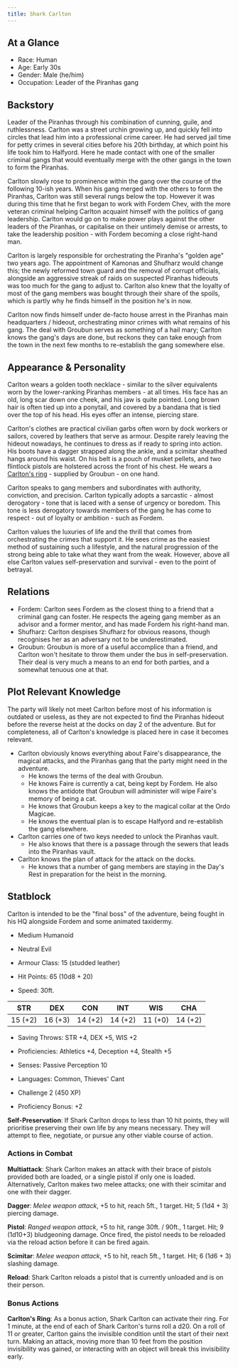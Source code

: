 ```yaml
---
title: Shark Carlton
---
```


## At a Glance

- Race: Human
- Age: Early 30s
- Gender: Male (he/him)
- Occupation: Leader of the Piranhas gang

## Backstory

Leader of the Piranhas through his combination of cunning, guile, and ruthlessness.
Carlton was a street urchin growing up, and quickly fell into circles that lead him into a professional crime career.
He had served jail time for petty crimes in several cities before his 20th birthday, at which point his life took him to Halfyord.
Here he made contact with one of the smaller criminal gangs that would eventually merge with the other gangs in the town to form the Piranhas.

Carlton slowly rose to prominence within the gang over the course of the following 10-ish years.
When his gang merged with the others to form the Piranhas, Carlton was still several rungs below the top.
However it was during this time that he first began to work with Fordem Chev, with the more veteran criminal helping Carlton acquaint himself with the politics of gang leadership.
Carlton would go on to make power plays against the other leaders of the Piranhas, or capitalise on their untimely demise or arrests, to take the leadership position - with Fordem becoming a close right-hand man.

Carlton is largely responsible for orchestrating the Piranha's "golden age" two years ago.
The appointment of Kamonas and Shufharz would change this; the newly reformed town guard and the removal of corrupt officials, alongside an aggressive streak of raids on suspected Piranhas hideouts was too much for the gang to adjust to.
Carlton also knew that the loyalty of most of the gang members was bought through their share of the spoils, which is partly why he finds himself in the position he's in now.

Carlton now finds himself under de-facto house arrest in the Piranhas main headquarters / hideout, orchestrating minor crimes with what remains of his gang.
The deal with Groubun serves as something of a hail mary; Carlton knows the gang's days are done, but reckons they can take enough from the town in the next few months to re-establish the gang somewhere else.

## Appearance & Personality

Carlton wears a golden tooth necklace - similar to the silver equivalents worn by the lower-ranking Piranhas members - at all times.
His face has an old, long scar down one cheek, and his jaw is quite pointed.
Long brown hair is often tied up into a ponytail, and covered by a bandana that is tied over the top of his head.
His eyes offer an intense, piercing stare.

Carlton's clothes are practical civilian garbs often worn by dock workers or sailors, covered by leathers that serve as armour.
Despite rarely leaving the hideout nowadays, he continues to dress as if ready to spring into action.
His boots have a dagger strapped along the ankle, and a scimitar sheathed hangs around his waist.
On his belt is a pouch of musket pellets, and two flintlock pistols are holstered across the front of his chest.
He wears a [Carlton's ring](#bonus-actions) - supplied by Groubun - on one hand.

Carlton speaks to gang members and subordinates with authority, conviction, and precision.
Carlton typically adopts a sarcastic - almost derogatory - tone that is laced with a sense of urgency or boredom.
This tone is less derogatory towards members of the gang he has come to respect - out of loyalty or ambition - such as Fordem.

Carlton values the luxuries of life and the thrill that comes from orchestrating the crimes that support it.
He sees crime as the easiest method of sustaining such a lifestyle, and the natural progression of the strong being able to take what they want from the weak.
However, above all else Carlton values self-preservation and survival - even to the point of betrayal.

## Relations

- Fordem: Carlton sees Fordem as the closest thing to a friend that a criminal gang can foster. He respects the ageing gang member as an advisor and a former mentor, and has made Fordem his right-hand man.
- Shufharz: Carlton despises Shufharz for obvious reasons, though recognises her as an adversary not to be underestimated.
- Groubun: Groubun is more of a useful accomplice than a friend, and Carlton won't hesitate to throw them under the bus in self-preservation. Their deal is very much a means to an end for both parties, and a somewhat tenuous one at that.

## Plot Relevant Knowledge

The party will likely not meet Carlton before most of his information is outdated or useless, as they are not expected to find the Piranhas hideout before the reverse heist at the docks on day 2 of the adventure.
But for completeness, all of Carlton's knowledge is placed here in case it becomes relevant.

- Carlton obviously knows everything about Faire's disappearance, the magical attacks, and the Piranhas gang that the party might need in the adventure.
  - He knows the terms of the deal with Groubun.
  - He knows Faire is currently a cat, being kept by Fordem. He also knows the antidote that Groubun will administer will wipe Faire's memory of being a cat.
  - He knows that Groubun keeps a key to the magical collar at the Ordo Magicae.
  - He knows the eventual plan is to escape Halfyord and re-establish the gang elsewhere.
- Carlton carries one of two keys needed to unlock the Piranhas vault.
  - He also knows that there is a passage through the sewers that leads into the Piranhas vault.
- Carlton knows the plan of attack for the attack on the docks.
  - He knows that a number of gang members are staying in the Day's Rest in preparation for the heist in the morning.

## Statblock

Carlton is intended to be the "final boss" of the adventure, being fought in his HQ alongside Fordem and some animated taxidermy.

- Medium Humanoid
- Neutral Evil

- Armour Class: 15 (studded leather)
- Hit Points: 65 (10d8 + 20)
- Speed: 30ft.

|   STR   |   DEX   |   CON   |   INT   |   WIS   |   CHA   |
|:-------:|:-------:|:-------:|:-------:|:-------:|:-------:|
| 15 (+2) | 16 (+3) | 14 (+2) | 14 (+2) | 11 (+0) | 14 (+2) |

- Saving Throws: STR +4, DEX +5, WIS +2
- Proficiencies: Athletics +4, Deception +4, Stealth +5
- Senses: Passive Perception 10
- Languages: Common, Thieves' Cant

- Challenge 2 (450 XP)
- Proficiency Bonus: +2

**Self-Preservation**: If Shark Carlton drops to less than 10 hit points, they will prioritise preserving their own life by any means necessary. They will attempt to flee, negotiate, or pursue any other viable course of action.

### Actions in Combat

**Multiattack**: Shark Carlton makes an attack with their brace of pistols provided both are loaded, or a single pistol if only one is loaded. Alternatively, Carlton makes two melee attacks; one with their scimitar and one with their dagger.

**Dagger**: *Melee weapon attack*, +5 to hit, reach 5ft., 1 target. Hit; 5 (1d4 + 3) piercing damage.

**Pistol**: *Ranged weapon attack*, +5 to hit, range 30ft. / 90ft., 1 target. Hit; 9 (1d10+3) bludgeoning damage. Once fired, the pistol needs to be reloaded via the reload action before it can be fired again.

**Scimitar**: *Melee weapon attack*, +5 to hit, reach 5ft., 1 target. Hit; 6 (1d6 + 3) slashing damage.

**Reload**: Shark Carlton reloads a pistol that is currently unloaded and is on their person.

### Bonus Actions

**Carlton's Ring**: As a bonus action, Shark Carlton can activate their ring.
For 1 minute, at the end of each of Shark Carlton's turns roll a d20.
On a roll of 11 or greater, Carlton gains the invisible condition until the start of their next turn.
Making an attack, moving more than 10 feet from the position invisibility was gained, or interacting with an object will break this invisibility early.

